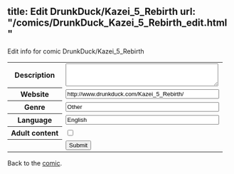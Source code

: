 title: Edit DrunkDuck/Kazei_5_Rebirth
url: "/comics/DrunkDuck_Kazei_5_Rebirth_edit.html"
---
Edit info for comic DrunkDuck/Kazei_5_Rebirth

<form name="comic" action="http://gaepostmail.appspot.com/comic/" method="post">
<table class="comicinfo">
<tr>
<th>Description</th><td><textarea name="description" cols="40" rows="3"></textarea></td>
</tr>
<tr>
<th>Website</th><td><input type="text" name="url" value="http://www.drunkduck.com/Kazei_5_Rebirth/" size="40"/></td>
</tr>
<tr>
<th>Genre</th><td><input type="text" name="genre" value="Other" size="40"/></td>
</tr>
<tr>
<th>Language</th><td><input type="text" name="language" value="English" size="40"/></td>
</tr>
<tr>
<th>Adult content</th><td><input type="checkbox" name="adult" value="adult" /></td>
</tr>
<tr>
<th></th><td>
<input type="hidden" name="comic" value="DrunkDuck_Kazei_5_Rebirth" />
<input type="submit" name="submit" value="Submit" />
</td>
</tr>
</table>
</form>

Back to the [comic](DrunkDuck_Kazei_5_Rebirth.html).
